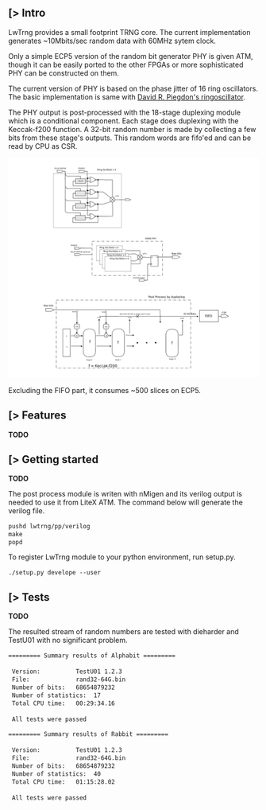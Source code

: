 [> Intro
--------
LwTrng provides a small footprint TRNG core. The current implementation generates ~10Mbits/sec random data with 60MHz sytem clock.

Only a simple ECP5 version of the random bit generator PHY is given ATM, though it can be easily ported to the other FPGAs or more sophisticated PHY can be constructed on them.

The current version of PHY is based on the phase jitter of 16 ring oscillators. The basic implementation is same with [David R. Piegdon's ringoscillator](https://github.com/dpiegdon/ringoscillator).

The PHY output is post-processed with the 18-stage duplexing module which is a conditional component. Each stage does duplexing with the Keccak-f200 function. A 32-bit random number is made by collecting a few bits from these stage's outputs. This random words are fifo'ed and can be read by CPU as CSR.

![Diagram of LwTrng](https://github.com/kazkojima/lwtrng/blob/main/doc/trng.png)

Excluding the FIFO part, it consumes ~500 slices on ECP5.

[> Features
-----------
**TODO**

[> Getting started
------------------
**TODO**

The post process module is writen with nMigen and its verilog output is needed to use it from LiteX ATM. The command below will generate the verilog file. 
```
pushd lwtrng/pp/verilog
make
popd
```
To register LwTrng module to your python environment, run setup.py.
```
./setup.py develope --user
```


[> Tests
--------
**TODO**

The resulted stream of random numbers are tested with dieharder and TestU01 with no significant problem.

```
========= Summary results of Alphabit =========

 Version:          TestU01 1.2.3
 File:             rand32-64G.bin
 Number of bits:   68654879232
 Number of statistics:  17
 Total CPU time:   00:29:34.16

 All tests were passed
```
```
========= Summary results of Rabbit =========

 Version:          TestU01 1.2.3
 File:             rand32-64G.bin
 Number of bits:   68654879232
 Number of statistics:  40
 Total CPU time:   01:15:28.02

 All tests were passed

```
